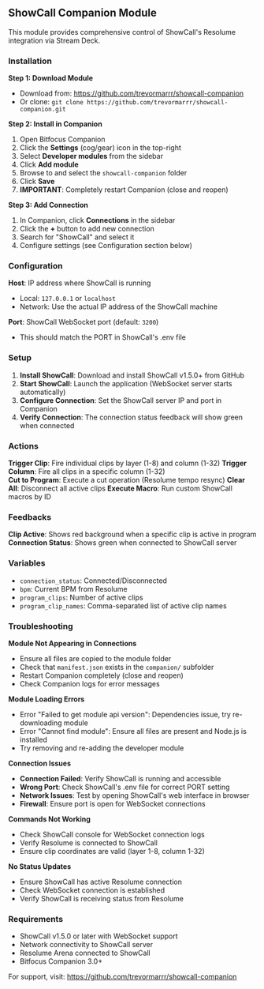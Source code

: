 ## ShowCall Companion Module

This module provides comprehensive control of ShowCall's Resolume integration via Stream Deck.

### Installation

**Step 1: Download Module**
- Download from: https://github.com/trevormarrr/showcall-companion
- Or clone: `git clone https://github.com/trevormarrr/showcall-companion.git`

**Step 2: Install in Companion**
1. Open Bitfocus Companion
2. Click the **Settings** (cog/gear) icon in the top-right
3. Select **Developer modules** from the sidebar
4. Click **Add module**
5. Browse to and select the `showcall-companion` folder
6. Click **Save**
7. **IMPORTANT**: Completely restart Companion (close and reopen)

**Step 3: Add Connection**
1. In Companion, click **Connections** in the sidebar
2. Click the **+** button to add new connection
3. Search for "ShowCall" and select it
4. Configure settings (see Configuration section below)

### Configuration

**Host**: IP address where ShowCall is running
- Local: `127.0.0.1` or `localhost`
- Network: Use the actual IP address of the ShowCall machine

**Port**: ShowCall WebSocket port (default: `3200`)
- This should match the PORT in ShowCall's .env file

### Setup

1. **Install ShowCall**: Download and install ShowCall v1.5.0+ from GitHub
2. **Start ShowCall**: Launch the application (WebSocket server starts automatically)
3. **Configure Connection**: Set the ShowCall server IP and port in Companion
4. **Verify Connection**: The connection status feedback will show green when connected

### Actions

**Trigger Clip**: Fire individual clips by layer (1-8) and column (1-32)
**Trigger Column**: Fire all clips in a specific column (1-32)  
**Cut to Program**: Execute a cut operation (Resolume tempo resync)
**Clear All**: Disconnect all active clips
**Execute Macro**: Run custom ShowCall macros by ID

### Feedbacks

**Clip Active**: Shows red background when a specific clip is active in program
**Connection Status**: Shows green when connected to ShowCall server

### Variables

- `connection_status`: Connected/Disconnected
- `bpm`: Current BPM from Resolume
- `program_clips`: Number of active clips
- `program_clip_names`: Comma-separated list of active clip names

### Troubleshooting

**Module Not Appearing in Connections**
- Ensure all files are copied to the module folder
- Check that `manifest.json` exists in the `companion/` subfolder
- Restart Companion completely (close and reopen)
- Check Companion logs for error messages

**Module Loading Errors** 
- Error "Failed to get module api version": Dependencies issue, try re-downloading module
- Error "Cannot find module": Ensure all files are present and Node.js is installed
- Try removing and re-adding the developer module

**Connection Issues**
- **Connection Failed**: Verify ShowCall is running and accessible
- **Wrong Port**: Check ShowCall's .env file for correct PORT setting
- **Network Issues**: Test by opening ShowCall's web interface in browser
- **Firewall**: Ensure port is open for WebSocket connections

**Commands Not Working**
- Check ShowCall console for WebSocket connection logs
- Verify Resolume is connected to ShowCall
- Ensure clip coordinates are valid (layer 1-8, column 1-32)

**No Status Updates**
- Ensure ShowCall has active Resolume connection
- Check WebSocket connection is established
- Verify ShowCall is receiving status from Resolume

### Requirements

- ShowCall v1.5.0 or later with WebSocket support
- Network connectivity to ShowCall server
- Resolume Arena connected to ShowCall
- Bitfocus Companion 3.0+

For support, visit: https://github.com/trevormarrr/showcall-companion
